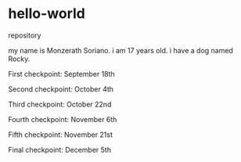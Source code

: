 # hello-world
repository

my name is Monzerath Soriano. i am 17 years old. i have a dog named Rocky.


First checkpoint: September 18th

Second checkpoint: October 4th

Third checkpoint: October 22nd

Fourth checkpoint: November 6th

Fifth checkpoint: November 21st

Final checkpoint: December 5th
